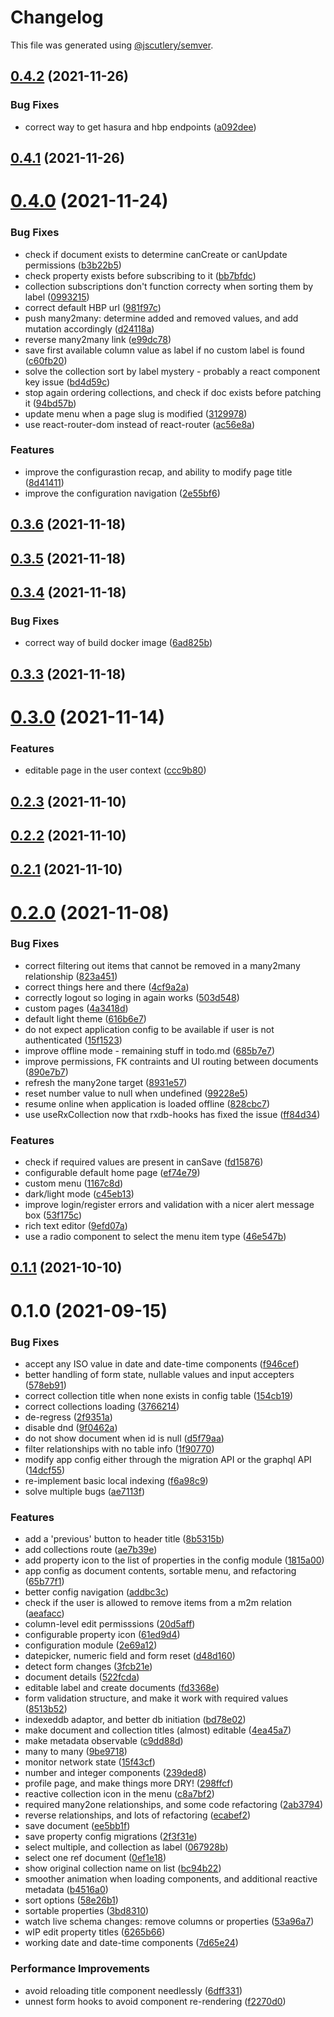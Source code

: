 # Changelog

This file was generated using [@jscutlery/semver](https://github.com/jscutlery/semver).

## [0.4.2](https://github.com/platyplus/platydev/compare/ui-app@0.4.1...ui-app@0.4.2) (2021-11-26)


### Bug Fixes

* correct way to get hasura and hbp endpoints ([a092dee](https://github.com/platyplus/platydev/commit/a092deeb524ea48e6957209835c6a2189617f68a))



## [0.4.1](https://github.com/platyplus/platydev/compare/ui-app@0.4.0...ui-app@0.4.1) (2021-11-26)



# [0.4.0](https://github.com/platyplus/platydev/compare/ui-app@0.3.6...ui-app@0.4.0) (2021-11-24)


### Bug Fixes

* check if document exists to determine canCreate or canUpdate permissions ([b3b22b5](https://github.com/platyplus/platydev/commit/b3b22b5de2f40bbc97a3aad34abf68e0d0978393))
* check property exists before subscribing to it ([bb7bfdc](https://github.com/platyplus/platydev/commit/bb7bfdc7eda9e3d275b5a74cf0b4746803266122))
* collection subscriptions don't function correcty when sorting them by label ([0993215](https://github.com/platyplus/platydev/commit/0993215a2c9c6b6ecec521ec1aa39004085cce9b))
* correct default HBP url ([981f97c](https://github.com/platyplus/platydev/commit/981f97c3766251e46a32814786b7754c410f0827))
* push many2many: determine added and removed values, and add mutation accordingly ([d24118a](https://github.com/platyplus/platydev/commit/d24118a08db5cf70d8c1df5842245bf74b1f9d37))
* reverse many2many link ([e99dc78](https://github.com/platyplus/platydev/commit/e99dc785c051f8a29487534555211d29666ce73a))
* save first available column value as label if no custom label is found ([c60fb20](https://github.com/platyplus/platydev/commit/c60fb206a0e94704796c504733a3a7c444553dce))
* solve the collection sort by label mystery - probably a react component key issue ([bd4d59c](https://github.com/platyplus/platydev/commit/bd4d59ccfddc0e7116db93abfd49353815b1f7c4))
* stop again ordering collections, and check if doc exists before patching it ([94bd57b](https://github.com/platyplus/platydev/commit/94bd57b9f4c092e70cbb043cfdc8c5b9071452ed))
* update menu when a page slug is modified ([3129978](https://github.com/platyplus/platydev/commit/3129978b8d9b491b080bd17e69717fdd26c75703))
* use react-router-dom instead of react-router ([ac56e8a](https://github.com/platyplus/platydev/commit/ac56e8ac9bdd44e0bb99a406d63ba7a74a203e7e))


### Features

* improve the configurastion recap, and ability to modify page title ([8d41411](https://github.com/platyplus/platydev/commit/8d41411e048739192d22209365eb6f19f25979f1))
* improve the configuration navigation ([2e55bf6](https://github.com/platyplus/platydev/commit/2e55bf606c28277d1e3d077150a0f3a58180de7b))



## [0.3.6](https://github.com/platyplus/platydev/compare/ui-app@0.3.5...ui-app@0.3.6) (2021-11-18)



## [0.3.5](https://github.com/platyplus/platydev/compare/ui-app@0.3.4...ui-app@0.3.5) (2021-11-18)



## [0.3.4](https://github.com/platyplus/platydev/compare/ui-app@0.3.3...ui-app@0.3.4) (2021-11-18)


### Bug Fixes

* correct way of build docker image ([6ad825b](https://github.com/platyplus/platydev/commit/6ad825b1ff27e2d5df3aa2dfb24cf1925167e031))



## [0.3.3](https://github.com/platyplus/platydev/compare/ui-app@0.3.2...ui-app@0.3.3) (2021-11-18)

# [0.3.0](https://github.com/platyplus/platydev/compare/ui-app@0.2.3...ui-app@0.3.0) (2021-11-14)

### Features

- editable page in the user context ([ccc9b80](https://github.com/platyplus/platydev/commit/ccc9b80ad62764cad2b2170235a8208dd7cdfa50))

## [0.2.3](https://github.com/platyplus/platydev/compare/ui-app@0.2.2...ui-app@0.2.3) (2021-11-10)

## [0.2.2](https://github.com/platyplus/platydev/compare/ui-app@0.2.1...ui-app@0.2.2) (2021-11-10)

## [0.2.1](https://github.com/platyplus/platydev/compare/ui-app@0.2.0...ui-app@0.2.1) (2021-11-10)

# [0.2.0](https://github.com/platyplus/platydev/compare/ui-app@0.1.1...ui-app@0.2.0) (2021-11-08)

### Bug Fixes

- correct filtering out items that cannot be removed in a many2many relationship ([823a451](https://github.com/platyplus/platydev/commit/823a45159615feb2ce3bd0e69fc89080a182e46b))
- correct things here and there ([4cf9a2a](https://github.com/platyplus/platydev/commit/4cf9a2a6c9f67e4c52b98d81ed94e0705314388c))
- correctly logout so loging in again works ([503d548](https://github.com/platyplus/platydev/commit/503d548f34821beaaa0c7dbe882368d346c82861))
- custom pages ([4a3418d](https://github.com/platyplus/platydev/commit/4a3418d961d403f411f4bfa4310595b97c73b9bd))
- default light theme ([616b6e7](https://github.com/platyplus/platydev/commit/616b6e789dddd4712c8930ca5de2ef59df3b0389))
- do not expect application config to be available if user is not authenticated ([15f1523](https://github.com/platyplus/platydev/commit/15f15237e1b83c570f14e06db62dddd55a1aedff))
- improve offline mode - remaining stuff in todo.md ([685b7e7](https://github.com/platyplus/platydev/commit/685b7e7fd7ecb5b0f1353211ab2186bd2ec0129e))
- improve permissions, FK contraints and UI routing between documents ([890e7b7](https://github.com/platyplus/platydev/commit/890e7b730f0a04db75622575c62cd0f0888a4cff))
- refresh the many2one target ([8931e57](https://github.com/platyplus/platydev/commit/8931e570e4f0309b2d71c8736469a88456af4076))
- reset number value to null when undefined ([99228e5](https://github.com/platyplus/platydev/commit/99228e550536a023acc93658bf820e20d20188cc))
- resume online when application is loaded offline ([828cbc7](https://github.com/platyplus/platydev/commit/828cbc7ce014c653d47a722abafe18bd58691e1a))
- use useRxCollection now that rxdb-hooks has fixed the issue ([ff84d34](https://github.com/platyplus/platydev/commit/ff84d3453eab801b2294f26340a1d5541dcea39b))

### Features

- check if required values are present in canSave ([fd15876](https://github.com/platyplus/platydev/commit/fd158769612f4117f7e217bffdfb10f90f04be44))
- configurable default home page ([ef74e79](https://github.com/platyplus/platydev/commit/ef74e79a8e84967c32a371bb1d463ee55043bbb3))
- custom menu ([1167c8d](https://github.com/platyplus/platydev/commit/1167c8df5a3a993682b17ec1b4e36af16a57a54a))
- dark/light mode ([c45eb13](https://github.com/platyplus/platydev/commit/c45eb135535b6df72b71ef28fb9f450e10b43324))
- improve login/register errors and validation with a nicer alert message box ([53f175c](https://github.com/platyplus/platydev/commit/53f175ca3fd64e7ded9d5f7105f8b1843982e9f5))
- rich text editor ([9efd07a](https://github.com/platyplus/platydev/commit/9efd07a05c7ac28d712e9bb054a054f9b93572ec))
- use a radio component to select the menu item type ([46e547b](https://github.com/platyplus/platydev/commit/46e547bff7356e604563aa7dca86b1b8f013b924))

## [0.1.1](https://github.com/platyplus/platyplus/compare/ui-app@0.1.0...ui-app@0.1.1) (2021-10-10)

# 0.1.0 (2021-09-15)

### Bug Fixes

- accept any ISO value in date and date-time components ([f946cef](https://github.com/platyplus/platyplus/commit/f946cef9d886f6a5a7fa848da0ec7529e382349e))
- better handling of form state, nullable values and input accepters ([578eb91](https://github.com/platyplus/platyplus/commit/578eb91f62517a350cbaf92119bacf7c8fcea504))
- correct collection title when none exists in config table ([154cb19](https://github.com/platyplus/platyplus/commit/154cb19ac766eba111b883993efa744a8bac3033))
- correct collections loading ([3766214](https://github.com/platyplus/platyplus/commit/3766214b38a75e225044a7589ab15960812a9816))
- de-regress ([2f9351a](https://github.com/platyplus/platyplus/commit/2f9351a5ad544f1f837ca42bdb1696bbc5804a80))
- disable dnd ([9f0462a](https://github.com/platyplus/platyplus/commit/9f0462a0c08370fb860768456997c16c16b05c68))
- do not show document when id is null ([d5f79aa](https://github.com/platyplus/platyplus/commit/d5f79aa7871977e5bc395e9ac6b7618d08d49459))
- filter relationships with no table info ([1f90770](https://github.com/platyplus/platyplus/commit/1f9077076e723d056d272b874a8a1317f5dce516))
- modify app config either through the migration API or the graphql API ([14dcf55](https://github.com/platyplus/platyplus/commit/14dcf556fe8b4aa6e821bdd77d8ef732b8e2138c))
- re-implement basic local indexing ([f6a98c9](https://github.com/platyplus/platyplus/commit/f6a98c9e04472fb7293839e18b87745068012840))
- solve multiple bugs ([ae7113f](https://github.com/platyplus/platyplus/commit/ae7113fb3c02ebc31df2b827320478ffc4128e92))

### Features

- add a 'previous' button to header title ([8b5315b](https://github.com/platyplus/platyplus/commit/8b5315b36a418716fe8f264934f1f729c2b34685))
- add collections route ([ae7b39e](https://github.com/platyplus/platyplus/commit/ae7b39e312983061df60069f7e01e84f5627890c))
- add property icon to the list of properties in the config module ([1815a00](https://github.com/platyplus/platyplus/commit/1815a0079a511b1b40f0fede82317f4466032921))
- app config as document contents, sortable menu, and refactoring ([65b77f1](https://github.com/platyplus/platyplus/commit/65b77f1db86f93df601f8d31d014124dc104833c))
- better config navigation ([addbc3c](https://github.com/platyplus/platyplus/commit/addbc3c053e9b324ca738ba36db09c51f2476d53))
- check if the user is allowed to remove items from a m2m relation ([aeafacc](https://github.com/platyplus/platyplus/commit/aeafaccb3ea30ddeff6f6e3a8d359465ab2ee33a))
- column-level edit permisssions ([20d5aff](https://github.com/platyplus/platyplus/commit/20d5aff7c5a8eb39a249833e9207941aa7572660))
- configurable property icon ([61ed9d4](https://github.com/platyplus/platyplus/commit/61ed9d4f22f6b7cc032787a42f34aec01a5365e7))
- configuration module ([2e69a12](https://github.com/platyplus/platyplus/commit/2e69a12f05ae1d92749539f2d97a37f237218e96))
- datepicker, numeric field and form reset ([d48d160](https://github.com/platyplus/platyplus/commit/d48d16020de1684674fc767c7c7f348a35022ec8))
- detect form changes ([3fcb21e](https://github.com/platyplus/platyplus/commit/3fcb21eb70795913ff4d357cda75e7a6cb5118aa))
- document details ([522fcda](https://github.com/platyplus/platyplus/commit/522fcdaf7c48a9da6b37c4239a57b23ea82dfe22))
- editable label and create documents ([fd3368e](https://github.com/platyplus/platyplus/commit/fd3368e74e7e4228b94209a9bb1583ff85c0914f))
- form validation structure, and make it work with required values ([8513b52](https://github.com/platyplus/platyplus/commit/8513b5233d2990e54aced08538d6b8ab30a1bcc6))
- indexeddb adaptor, and better db initiation ([bd78e02](https://github.com/platyplus/platyplus/commit/bd78e02bcaa4ff533080409e3e84b7ba96089f9c))
- make document and collection titles (almost) editable ([4ea45a7](https://github.com/platyplus/platyplus/commit/4ea45a7b62d24ff3b4e29769c17fde040cc161bb))
- make metadata observable ([c9dd88d](https://github.com/platyplus/platyplus/commit/c9dd88d9a31d741116378ce3db551c1b0fb02592))
- many to many ([9be9718](https://github.com/platyplus/platyplus/commit/9be971873f36d4e142a6f19eed8a889391dc68ae))
- monitor network state ([15f43cf](https://github.com/platyplus/platyplus/commit/15f43cf36985ed0968bf851bbfde070e9015f591))
- number and integer components ([239ded8](https://github.com/platyplus/platyplus/commit/239ded82941e4e9cac0b8ba1275a662456adf753))
- profile page, and make things more DRY! ([298ffcf](https://github.com/platyplus/platyplus/commit/298ffcf5dafb2f3717761feee0a420e9004e9be9))
- reactive collection icon in the menu ([c8a7bf2](https://github.com/platyplus/platyplus/commit/c8a7bf25407032c6f9c02b67ced6c457cb00477b))
- required many2one relationships, and some code refactoring ([2ab3794](https://github.com/platyplus/platyplus/commit/2ab379423d9a5c34e06b7fa468723b19520a5e3e))
- reverse relationships, and lots of refactoring ([ecabef2](https://github.com/platyplus/platyplus/commit/ecabef2080edac98a193e74e696c08fa169e6e11))
- save document ([ee5bb1f](https://github.com/platyplus/platyplus/commit/ee5bb1feb3dd3a14b961bd02630210d499e4ab13))
- save property config migrations ([2f3f31e](https://github.com/platyplus/platyplus/commit/2f3f31ede8bdad1d473613cac04adfe950c5e450))
- select multiple, and collection as label ([067928b](https://github.com/platyplus/platyplus/commit/067928bfc777480fd71d044c40ba347bf818781e))
- select one ref document ([0ef1e18](https://github.com/platyplus/platyplus/commit/0ef1e1868e361cdcf384cd58c985ac414550eacf))
- show original collection name on list ([bc94b22](https://github.com/platyplus/platyplus/commit/bc94b2254f2e798e49f07aacbc5633cf81f39dd3))
- smoother animation when loading components, and additional reactive metadata ([b4516a0](https://github.com/platyplus/platyplus/commit/b4516a081b3885676e77626c1114e01d43958e2e))
- sort options ([58e26b1](https://github.com/platyplus/platyplus/commit/58e26b1497a9f633ffc98bc79de7ab01b576be3f))
- sortable properties ([3bd8310](https://github.com/platyplus/platyplus/commit/3bd831068b0db08efdfe26b9e949bb4a0b3f0a0d))
- watch live schema changes: remove columns or properties ([53a96a7](https://github.com/platyplus/platyplus/commit/53a96a7e24afd275033881dcf6c9a746996357f6))
- wIP edit property titles ([6265b66](https://github.com/platyplus/platyplus/commit/6265b66f4d4016884b52f3647b61bdfeef112415))
- working date and date-time components ([7d65e24](https://github.com/platyplus/platyplus/commit/7d65e24c48deb51aca1a963a7ae703e459172bca))

### Performance Improvements

- avoid reloading title component needlessly ([6dff331](https://github.com/platyplus/platyplus/commit/6dff331a57a526e8d2bf7db059fa183855aa4d88))
- unnest form hooks to avoid component re-rendering ([f2270d0](https://github.com/platyplus/platyplus/commit/f2270d071e26a2dd62243990f0d8291f7bcf19f1))
